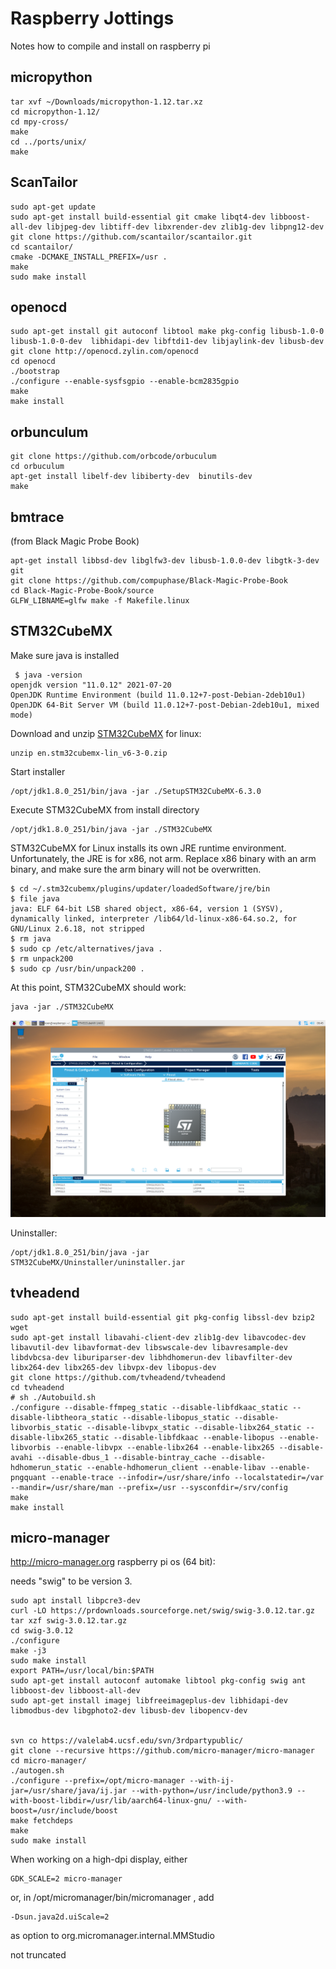 # Raspberry Jottings
Notes how to compile and install on raspberry pi
## micropython
	tar xvf ~/Downloads/micropython-1.12.tar.xz
	cd micropython-1.12/
	cd mpy-cross/
	make
	cd ../ports/unix/
	make
	
## ScanTailor
	sudo apt-get update
	sudo apt-get install build-essential git cmake libqt4-dev libboost-all-dev libjpeg-dev libtiff-dev libxrender-dev zlib1g-dev libpng12-dev 
	git clone https://github.com/scantailor/scantailor.git
	cd scantailor/
	cmake -DCMAKE_INSTALL_PREFIX=/usr .
	make
	sudo make install

## openocd
	sudo apt-get install git autoconf libtool make pkg-config libusb-1.0-0 libusb-1.0-0-dev  libhidapi-dev libftdi1-dev libjaylink-dev libusb-dev
	git clone http://openocd.zylin.com/openocd
	cd openocd
	./bootstrap
	./configure --enable-sysfsgpio --enable-bcm2835gpio
	make
	make install
	
## orbunculum

```
git clone https://github.com/orbcode/orbuculum
cd orbuculum
apt-get install libelf-dev libiberty-dev  binutils-dev
make 
```

## bmtrace

(from Black Magic Probe Book)

```
apt-get install libbsd-dev libglfw3-dev libusb-1.0.0-dev libgtk-3-dev git
git clone https://github.com/compuphase/Black-Magic-Probe-Book
cd Black-Magic-Probe-Book/source
GLFW_LIBNAME=glfw make -f Makefile.linux
```

## STM32CubeMX

Make sure java is installed
```
 $ java -version 
openjdk version "11.0.12" 2021-07-20
OpenJDK Runtime Environment (build 11.0.12+7-post-Debian-2deb10u1)
OpenJDK 64-Bit Server VM (build 11.0.12+7-post-Debian-2deb10u1, mixed mode)

```
Download and unzip [STM32CubeMX](https://www.st.com/en/development-tools/stm32cubemx.html) for linux:
```
unzip en.stm32cubemx-lin_v6-3-0.zip
```
Start installer
```
/opt/jdk1.8.0_251/bin/java -jar ./SetupSTM32CubeMX-6.3.0
```
Execute STM32CubeMX from install directory
```
/opt/jdk1.8.0_251/bin/java -jar ./STM32CubeMX
```
STM32CubeMX for Linux installs its own JRE runtime environment. Unfortunately, the JRE is for x86, not arm. Replace x86 binary with an arm binary, and make sure the arm binary will not be overwritten.
```
$ cd ~/.stm32cubemx/plugins/updater/loadedSoftware/jre/bin
$ file java
java: ELF 64-bit LSB shared object, x86-64, version 1 (SYSV), dynamically linked, interpreter /lib64/ld-linux-x86-64.so.2, for GNU/Linux 2.6.18, not stripped
$ rm java
$ sudo cp /etc/alternatives/java .
$ rm unpack200
$ sudo cp /usr/bin/unpack200 .
```
At this point, STM32CubeMX should work:
```
java -jar ./STM32CubeMX
```
![screenshot](cubemx.png)

Uninstaller:
```
/opt/jdk1.8.0_251/bin/java -jar STM32CubeMX/Uninstaller/uninstaller.jar
```

## tvheadend

```
sudo apt-get install build-essential git pkg-config libssl-dev bzip2 wget
sudo apt-get install libavahi-client-dev zlib1g-dev libavcodec-dev libavutil-dev libavformat-dev libswscale-dev libavresample-dev libdvbcsa-dev liburiparser-dev libhdhomerun-dev libavfilter-dev libx264-dev libx265-dev libvpx-dev libopus-dev
git clone https://github.com/tvheadend/tvheadend
cd tvheadend
# sh ./Autobuild.sh
./configure --disable-ffmpeg_static --disable-libfdkaac_static --disable-libtheora_static --disable-libopus_static --disable-libvorbis_static --disable-libvpx_static --disable-libx264_static --disable-libx265_static --disable-libfdkaac --enable-libopus --enable-libvorbis --enable-libvpx --enable-libx264 --enable-libx265 --disable-avahi --disable-dbus_1 --disable-bintray_cache --disable-hdhomerun_static --enable-hdhomerun_client --enable-libav --enable-pngquant --enable-trace --infodir=/usr/share/info --localstatedir=/var --mandir=/usr/share/man --prefix=/usr --sysconfdir=/srv/config
make
make install
```

## micro-manager

http://micro-manager.org
raspberry pi os (64 bit):

needs "swig" to be version 3.

```
sudo apt install libpcre3-dev
curl -LO https://prdownloads.sourceforge.net/swig/swig-3.0.12.tar.gz
tar xzf swig-3.0.12.tar.gz
cd swig-3.0.12
./configure
make -j3
sudo make install
export PATH=/usr/local/bin:$PATH
sudo apt-get install autoconf automake libtool pkg-config swig ant libboost-dev libboost-all-dev 
sudo apt-get install imagej libfreeimageplus-dev libhidapi-dev libmodbus-dev libgphoto2-dev libusb-dev libopencv-dev


svn co https://valelab4.ucsf.edu/svn/3rdpartypublic/
git clone --recursive https://github.com/micro-manager/micro-manager
cd micro-manager/
./autogen.sh
./configure --prefix=/opt/micro-manager --with-ij-jar=/usr/share/java/ij.jar --with-python=/usr/include/python3.9 --with-boost-libdir=/usr/lib/aarch64-linux-gnu/ --with-boost=/usr/include/boost
make fetchdeps
make
sudo make install
```

When working on a high-dpi display, either 

```
GDK_SCALE=2 micro-manager
```
or, in /opt/micromanager/bin/micromanager , add

```
-Dsun.java2d.uiScale=2
```
as option to  org.micromanager.internal.MMStudio

not truncated
